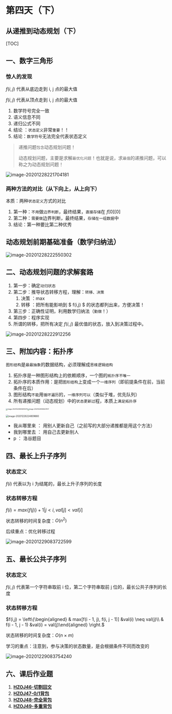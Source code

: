 # 第四天（下）

## 从递推到动态规划（下）

[TOC]

## 一、数字三角形

### 惊人的发现

$f(i, j)$ 代表从底边走到 i, j 点的最大值

$f(i, j)$ 代表从顶点走到 i, j 点的最大值

1. 数学符号完全一致
2. 语义信息不同
3. 递归公式不同
4. 结论 ：`状态定义`非常`重要`！！
5. 结论：`数学符号`无法完全代表状态定义

> 递推问题`包含`动态规划问题！
>
> 动态规划问题，主要是求解`最优化问题`！也就是说，求`最值`的递推问题，可以称之为动态规划问题！

![image-20201228221704181](../../../Image/image-20201228221704181.png)

### 两种方法的对比（从下向上，从上向下）

本质：两种`状态定义`方式的对比

1. 第一种：`不用`做`边界判断`，最终结果，`直接存储`在 $f[0][0]$
2. 第二种：`需要做`边界判断，最终结果，`存储在一组数据`中
3. 结论：第一种要比第二种优秀



## 动态规划前期基础准备（数学归纳法）

![image-20201228222550302](../../../Image/image-20201228222550302.png)

## 二、动态规划问题的求解套路

1. 第一步：确定`动归状态`
2. 第二步：推导状态转移方程，理解：`转移、决策`
   1. 决策 ：max
   2. 转移 ：把所有能影响到 $ f(i,j) $ 的状态都列出来，方便决策！ 
3. 第三步：正确性证明，利用数学归纳法（`勤做`！）
4. 第四步：程序实现
5. 所谓的转移，把所有决定 $f(i, j)$ 最优值的状态，放入到决策过程中。

![image-20201228222912256](../../../Image/image-20201228222912256.png)

## 三、附加内容：拓扑序

`图形结构`是`最最抽象`的数据结构，必须理解成`思维逻辑结构`

1. 拓扑序是一种图形结构上的依赖顺序，一个图的`拓扑序不唯一`
2. 拓扑序的本质作用：是把`图形结构`上变成一个`一维序列`（即前提条件在前，当前条件在后）
3. 图形结构`不能`用`循环遍历`的，`一维序列可以`（类似于堆，优先队列）
4. 所有递推问题（动态规划）中的`状态更新过`程，本质上`满足拓扑序`

<img src="../../../Image/image-20201229083600274.png" alt="image-20201229083600274" style="zoom:33%;" /><img src="../../../Image/image-20201229083627617.png" alt="image-20201229083627617" style="zoom:33%;" />

<img src="../../../Image/image-20201228224809680.png" alt="image-20201228224809680" style="zoom:50%;" />

- 我从哪里来 ： 用别人更新自己（之前写的大部分递推都是用这个方法）
- 我到哪里去 ： 用自己去更新别人
- p ： 洛谷题目

## 四、最长上升子序列

### 状态定义

$f(i)$ 代表以为 i 为结尾的，最长上升子序列的长度

### 状态转移方程

$f(i) = max\left\{f(j)\right\} + 1 | j < i, val[j] < val[i]$

状态转移的时间复杂度：$O(n^2)$

后续重点：优化转移过程

![image-20201229083722599](../../../Image/image-20201229083722599.png)

## 五、最长公共子序列

### 状态定义

$f(i,j)$ 代表第一个字符串取前 i 位，第二个字符串取前 j 位的，最长公共子序列的长度

### 状态转移方程

$f(i,j) = \left\{\begin{aligned} & max[f(i - 1, j), f(i, j - 1)] &val(i) \neq val(j)\\ & f(i - 1, j - 1) &val(i) = val(j)\end{aligned} \right.$

状态转移的时间复杂度：$O(n \times m)$

学习的重点：注意到，参与决策的状态数量，是会根据条件不同而改变的

![image-20201229083754240](../../../Image/image-20201229083754240.png)

## 六、课后作业题

1. **[HZOJ46-切割回文](http://oj.haizeix.com/problem/46)**
2. **[HZOJ47-0/1背包](http://oj.haizeix.com/problem/47)**
3. **[HZOJ48-完全背包](http://oj.haizeix.com/problem/48)**
4. **[HZOJ49-多重背包](http://oj.haizeix.com/problem/49)**




